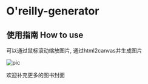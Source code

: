 # O'reilly-generator

## 使用指南 How to use

可以通过鼠标滚动缩放图片, 通过html2canvas并生成图片

![pic](http://ww1.sinaimg.cn/large/5387eb23jw1f2qgrto0z7j21d0114akl.jpg)

欢迎补充更多的图书封面
